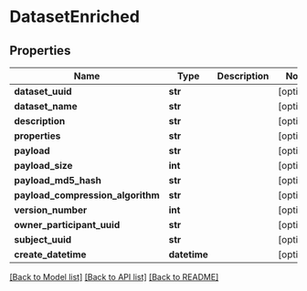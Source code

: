 # DatasetEnriched

## Properties
Name | Type | Description | Notes
------------ | ------------- | ------------- | -------------
**dataset_uuid** | **str** |  | [optional] 
**dataset_name** | **str** |  | [optional] 
**description** | **str** |  | [optional] 
**properties** | **str** |  | [optional] 
**payload** | **str** |  | [optional] 
**payload_size** | **int** |  | [optional] 
**payload_md5_hash** | **str** |  | [optional] 
**payload_compression_algorithm** | **str** |  | [optional] 
**version_number** | **int** |  | [optional] 
**owner_participant_uuid** | **str** |  | [optional] 
**subject_uuid** | **str** |  | [optional] 
**create_datetime** | **datetime** |  | [optional] 

[[Back to Model list]](../README.md#documentation-for-models) [[Back to API list]](../README.md#documentation-for-api-endpoints) [[Back to README]](../README.md)

